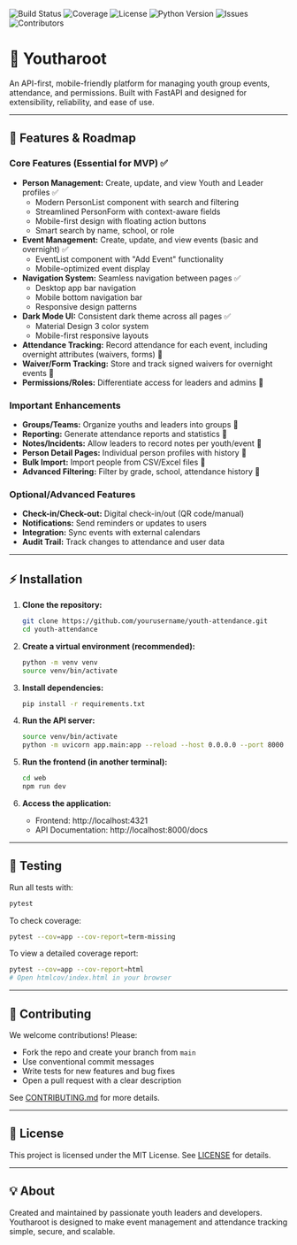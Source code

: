 ![Build Status](https://img.shields.io/github/actions/workflow/status/Gander7/Youtharoot/ci.yml)
![Coverage](https://img.shields.io/codecov/c/github/Gander7/Youtharoot)
![License](https://img.shields.io/github/license/Gander7/Youtharoot)
![Python Version](https://img.shields.io/badge/python-3.12-blue)
![Issues](https://img.shields.io/github/issues/Gander7/Youtharoot)
![Contributors](https://img.shields.io/github/contributors/Gander7/Youtharoot)


# 🚀 Youtharoot

An API-first, mobile-friendly platform for managing youth group events, attendance, and permissions. Built with FastAPI and designed for extensibility, reliability, and ease of use.

---

## 🌟 Features & Roadmap

### Core Features (Essential for MVP) ✅
- **Person Management:** Create, update, and view Youth and Leader profiles ✅
  - Modern PersonList component with search and filtering
  - Streamlined PersonForm with context-aware fields
  - Mobile-first design with floating action buttons
  - Smart search by name, school, or role
- **Event Management:** Create, update, and view events (basic and overnight) ✅
  - EventList component with "Add Event" functionality
  - Mobile-optimized event display
- **Navigation System:** Seamless navigation between pages ✅
  - Desktop app bar navigation
  - Mobile bottom navigation bar
  - Responsive design patterns
- **Dark Mode UI:** Consistent dark theme across all pages ✅
  - Material Design 3 color system
  - Mobile-first responsive layouts
- **Attendance Tracking:** Record attendance for each event, including overnight attributes (waivers, forms) 🚧
- **Waiver/Form Tracking:** Store and track signed waivers for overnight events 🚧
- **Permissions/Roles:** Differentiate access for leaders and admins 🚧

### Important Enhancements
- **Groups/Teams:** Organize youths and leaders into groups 🔮
- **Reporting:** Generate attendance reports and statistics 🔮
- **Notes/Incidents:** Allow leaders to record notes per youth/event 🔮
- **Person Detail Pages:** Individual person profiles with history 🔮
- **Bulk Import:** Import people from CSV/Excel files 🔮
- **Advanced Filtering:** Filter by grade, school, attendance history 🔮

### Optional/Advanced Features
- **Check-in/Check-out:** Digital check-in/out (QR code/manual)
- **Notifications:** Send reminders or updates to users
- **Integration:** Sync events with external calendars
- **Audit Trail:** Track changes to attendance and user data

---

## ⚡ Installation

1. **Clone the repository:**
	```bash
	git clone https://github.com/yourusername/youth-attendance.git
	cd youth-attendance
	```
2. **Create a virtual environment (recommended):**
	```bash
	python -m venv venv
	source venv/bin/activate
	```
3. **Install dependencies:**
	```bash
	pip install -r requirements.txt
	```
4. **Run the API server:**
	```bash
	source venv/bin/activate
	python -m uvicorn app.main:app --reload --host 0.0.0.0 --port 8000
	```

5. **Run the frontend (in another terminal):**
	```bash
	cd web
	npm run dev
	```

6. **Access the application:**
	- Frontend: http://localhost:4321
	- API Documentation: http://localhost:8000/docs

---

## 🧪 Testing

Run all tests with:
```bash
pytest
```

To check coverage:
```bash
pytest --cov=app --cov-report=term-missing
```

To view a detailed coverage report:
```bash
pytest --cov=app --cov-report=html
# Open htmlcov/index.html in your browser
```

---

## 🤝 Contributing

We welcome contributions! Please:
- Fork the repo and create your branch from `main`
- Use conventional commit messages
- Write tests for new features and bug fixes
- Open a pull request with a clear description

See [CONTRIBUTING.md](CONTRIBUTING.md) for more details.

---

## 📄 License

This project is licensed under the MIT License. See [LICENSE](LICENSE) for details.

---


## 💡 About

Created and maintained by passionate youth leaders and developers. Youtharoot is designed to make event management and attendance tracking simple, secure, and scalable.
